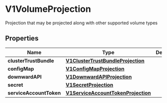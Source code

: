 

# V1VolumeProjection

Projection that may be projected along with other supported volume types
## Properties

Name | Type | Description | Notes
------------ | ------------- | ------------- | -------------
**clusterTrustBundle** | [**V1ClusterTrustBundleProjection**](V1ClusterTrustBundleProjection.md) |  |  [optional]
**configMap** | [**V1ConfigMapProjection**](V1ConfigMapProjection.md) |  |  [optional]
**downwardAPI** | [**V1DownwardAPIProjection**](V1DownwardAPIProjection.md) |  |  [optional]
**secret** | [**V1SecretProjection**](V1SecretProjection.md) |  |  [optional]
**serviceAccountToken** | [**V1ServiceAccountTokenProjection**](V1ServiceAccountTokenProjection.md) |  |  [optional]



